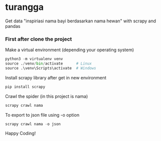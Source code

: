 # turangga
Get data "inspiriasi nama bayi berdasarkan nama hewan" with scrapy and pandas


### First after clone the project

Make a virtual environment (depending your operating system)
```python
python3 -m virtualenv venv
source ./venv/bin/activate      # Linux
source .\venv\Scripts\activate  # Windows
```

Install scrapy library after get in new environment
```python
pip install scrapy
```

Crawl the spider (in this project is nama)
```python
scrapy crawl nama
```

To export to json file using -o option
```python
scrapy crawl nama -o json
```

Happy Coding!

